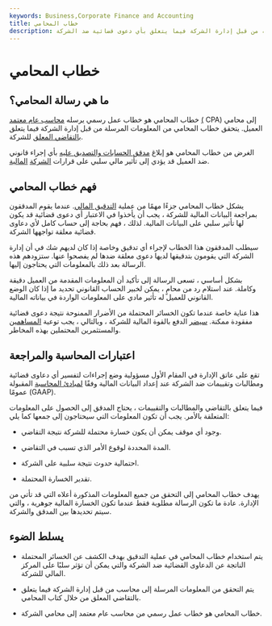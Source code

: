 ```yaml
---
keywords: Business,Corporate Finance and Accounting
title: خطاب المحامي
description: يعمل خطاب المحامي كتحقق من المعلومات المقدمة من قبل إدارة الشركة فيما يتعلق بأي دعوى قضائية ضد الشركة.
---
```


# خطاب المحامي
## ما هي رسالة المحامي؟

خطاب المحامي هو خطاب عمل رسمي يرسله [محاسب عام معتمد](/cpa) [(](/cpa) CPA) إلى محامي العميل. يتحقق خطاب المحامي من المعلومات المرسلة من قبل إدارة الشركة فيما يتعلق [بالتقاضي المعلق](/litigation-risk) للشركة.

الغرض من خطاب المحامي هو إبلاغ [مدقق الحسابات والتصديق عليه](/auditor) بأي إجراء قانوني ضد العميل قد يؤدي إلى تأثير مالي سلبي على قرارات [الشركة](/financial-statements) [المالية](/financial-statements).

## فهم خطاب المحامي

يشكل خطاب المحامي جزءًا مهمًا من عملية [التدقيق المالي](/audit). عندما يقوم المدققون بمراجعة البيانات المالية للشركة ، يجب أن يأخذوا في الاعتبار أي دعوى قضائية قد يكون لها تأثير سلبي على البيانات المالية. لذلك ، فهم بحاجة إلى حساب كامل لأي دعاوى قضائية معلقة تواجهها الشركة.

سيطلب المدققون هذا الخطاب لإجراء أي تدقيق وخاصة إذا كان لديهم شك في أن إدارة الشركة التي يقومون بتدقيقها لديها دعوى معلقة ضدها لم يفصحوا عنها. ستزودهم هذه الرسالة بعد ذلك بالمعلومات التي يحتاجون إليها.

بشكل أساسي ، تسعى الرسالة إلى تأكيد أن المعلومات المقدمة من العميل دقيقة وكاملة. عند استلام رد من محامٍ ، يمكن لخبير الحساب القانوني تحديد ما إذا كان الوضع القانوني للعميل له تأثير مادي على المعلومات الواردة في بياناته المالية.

هذا عناية خاصة عندما تكون الخسائر المحتملة من الأضرار الممنوحة نتيجة دعوى قضائية مفقودة ممكنة. [سيضر](/payout) الدفع بالقوة المالية للشركة ، وبالتالي ، يجب توعية [المساهمين](/shareholder) والمستثمرين المحتملين بهذه المخاطر.

## اعتبارات المحاسبة والمراجعة

تقع على عاتق الإدارة في المقام الأول مسؤولية وضع إجراءات لتفسير أي دعاوى قضائية ومطالبات وتقييمات ضد الشركة عند إعداد البيانات المالية وفقًا [لمبادئ المحاسبة](/gaap) المقبولة عمومًا (GAAP).

فيما يتعلق بالتقاضي والمطالبات والتقييمات ، يحتاج المدقق إلى الحصول على المعلومات المتعلقة بالأمر. يجب أن تكون المعلومات التي سيحتاجون إلى جمعها كما يلي:

- وجود أي موقف يمكن أن يكون خسارة محتملة للشركة نتيجة التقاضي.

- المدة المحددة لوقوع الأمر الذي تسبب في التقاضي.

- احتمالية حدوث نتيجة سلبية على الشركة.

- تقدير الخسارة المحتملة.

يهدف خطاب المحامي إلى التحقق من جميع المعلومات المذكورة أعلاه التي قد تأتي من الإدارة. عادة ما تكون الرسالة مطلوبة فقط عندما تكون الخسارة المالية جوهرية ، والتي سيتم تحديدها بين المدقق والشركة.

## يسلط الضوء

- يتم استخدام خطاب المحامي في عملية التدقيق بهدف الكشف عن الخسائر المحتملة الناتجة عن الدعاوى القضائية ضد الشركة والتي يمكن أن تؤثر سلبًا على المركز المالي للشركة.

- يتم التحقق من المعلومات المرسلة إلى محاسب من قبل إدارة الشركة فيما يتعلق بالتقاضي المعلق من خلال كتاب المحامي.

- خطاب المحامي هو خطاب عمل رسمي من محاسب عام معتمد إلى محامي الشركة.

